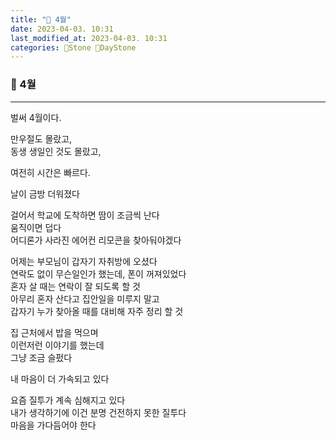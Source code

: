 ```yaml
---
title: "🌱 4월"
date: 2023-04-03. 10:31
last_modified_at: 2023-04-03. 10:31
categories: 🗿Stone 🌱DayStone
---
```


### 🗿 4월

---

벌써 4월이다.  

만우절도 몰랐고,  
동생 생일인 것도 몰랐고,  

여전히 시간은 빠르다.  

날이 금방 더워졌다  

걸어서 학교에 도착하면 땀이 조금씩 난다  
움직이면 덥다  
어디론가 사라진 에어컨 리모콘을 찾아둬야겠다  

어제는 부모님이 갑자기 자취방에 오셨다  
연락도 없이 무슨일인가 했는데, 폰이 꺼져있었다  
혼자 살 때는 연락이 잘 되도록 할 것  
아무리 혼자 산다고 집안일을 미루지 말고  
갑자기 누가 찾아올 때를 대비해 자주 정리 할 것  

집 근처에서 밥을 먹으며  
이런저런 이야기를 했는데  
그냥 조금 슬펐다  

내 마음이 더 가속되고 있다  

요즘 질투가 계속 심해지고 있다  
내가 생각하기에 이건 분명 건전하지 못한 질투다  
마음을 가다듬어야 한다  
